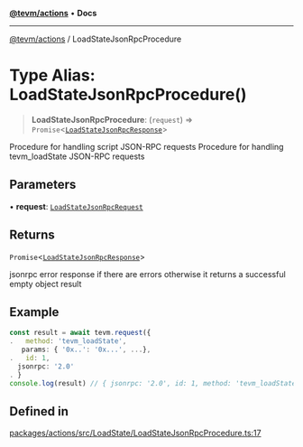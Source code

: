 [**@tevm/actions**](../README.md) • **Docs**

***

[@tevm/actions](../globals.md) / LoadStateJsonRpcProcedure

# Type Alias: LoadStateJsonRpcProcedure()

> **LoadStateJsonRpcProcedure**: (`request`) => `Promise`\<[`LoadStateJsonRpcResponse`](LoadStateJsonRpcResponse.md)\>

Procedure for handling script JSON-RPC requests
Procedure for handling tevm_loadState JSON-RPC requests

## Parameters

• **request**: [`LoadStateJsonRpcRequest`](LoadStateJsonRpcRequest.md)

## Returns

`Promise`\<[`LoadStateJsonRpcResponse`](LoadStateJsonRpcResponse.md)\>

jsonrpc error response if there are errors otherwise it returns a successful empty object result

## Example

```ts
const result = await tevm.request({
.   method: 'tevm_loadState',
   params: { '0x..': '0x...', ...},
.   id: 1,
  jsonrpc: '2.0'
. }
console.log(result) // { jsonrpc: '2.0', id: 1, method: 'tevm_loadState', result: {}}
```

## Defined in

[packages/actions/src/LoadState/LoadStateJsonRpcProcedure.ts:17](https://github.com/evmts/tevm-monorepo/blob/main/packages/actions/src/LoadState/LoadStateJsonRpcProcedure.ts#L17)
